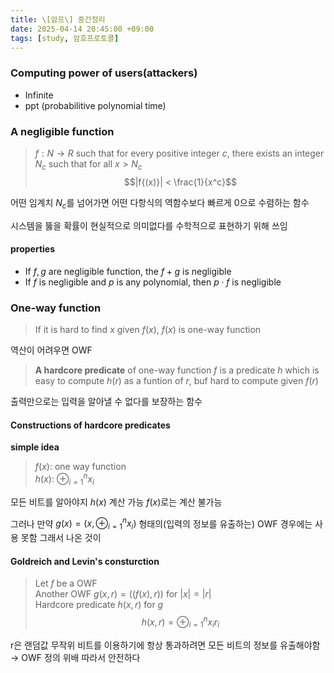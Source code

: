 ```yaml
---
title: \[암프\] 중간정리
date: 2025-04-14 20:45:00 +09:00
tags: [study, 암호프로토콜]
---
```


### Computing power of users(attackers)
- Infinite
- ppt (probabilitive polynomial time)

### A negligible function
> $f: N\rightarrow R$ such that for every positive integer $c$, there exists an integer $N_c$ such that for all $x > N_c$ $$|f{(x)}| < \frac{1}{x^c}$$

어떤 임계치 $N_c$를 넘어가면 어떤 다항식의 역함수보다 빠르게 0으로 수렴하는 함수

시스템을 뚫을 확률이 현실적으로 의미없다를 수학적으로 표현하기 위해 쓰임

#### properties
- If $f, g$ are negligible function, the $f + g$ is negligible
- If $f$ is negligible and $p$ is any polynomial, then $p \cdot f$ is negligible

### One-way function
> If it is hard to find $x$ given $f{(x)}$, $f{(x)}$ is one-way function

역산이 어려우면 OWF

> **A hardcore predicate** of one-way function $f$ is a predicate $h$ which is easy to compute $h(r)$ as a funtion of $r$, buf hard to compute given $f(r)$

출력만으로는 입력을 알아낼 수 없다를 보장하는 함수

#### Constructions of hardcore predicates
**simple idea**
> $f(x)$: one way function<br>$h(x)$: $\oplus^{n}_{i=1}x_i$

모든 비트를 알아야지 $h(x)$ 계산 가능 $f(x)$로는 계산 불가능

그러나 만약 $g(x) = (x, \oplus^{n}_{i=1}x_i)$ 형태의(입력의 정보를 유출하는) OWF 경우에는 사용 못함 그래서 나온 것이

#### Goldreich and Levin's consturction
> Let $f$ be a OWF<br>Another OWF $g(x, r) = ((f(x), r))$ for $|x| = |r|$<br>Hardcore predicate $h(x, r)$ for $g$ $$h(x, r) = \oplus^{n}_{i=1}x_{i}r_i$$

r은 랜덤값 무작위 비트를 이용하기에 항상 통과하려면 모든 비트의 정보를 유출해야함 $\rightarrow$ OWF 정의 위배
따라서 안전하다

